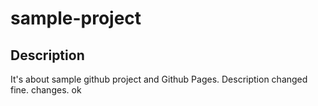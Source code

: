 # sample-project

## Description

It's about sample github project and Github Pages. Description changed fine.
changes. ok
